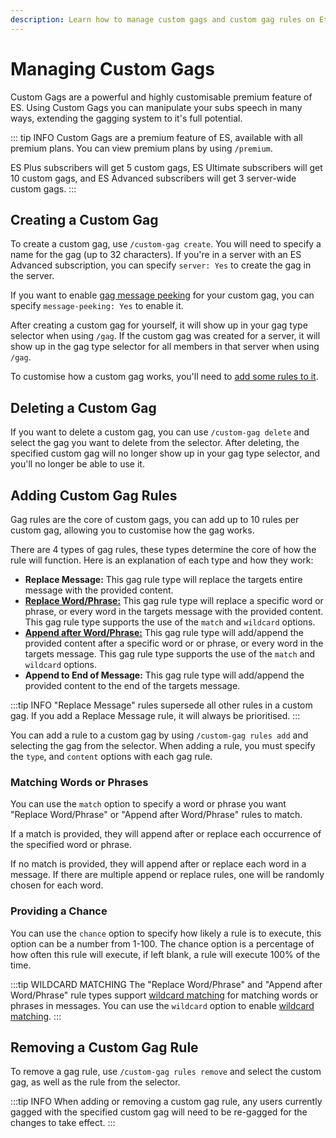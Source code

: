 ```yaml
---
description: Learn how to manage custom gags and custom gag rules on Eternal Slave. Part of the ES User Guide.
---
```


# Managing Custom Gags
Custom Gags are a powerful and highly customisable premium feature of ES.
Using Custom Gags you can manipulate your subs speech in many ways, extending the gagging system to it's full potential.

::: tip INFO
Custom Gags are a premium feature of ES, available with all premium plans. You can view premium plans by using `/premium`.

ES Plus subscribers will get 5 custom gags, ES Ultimate subscribers will get 10 custom gags, and ES Advanced subscribers will get 3 server-wide custom gags.
:::

## Creating a Custom Gag
To create a custom gag, use `/custom-gag create`. You will need to specify a name for the gag (up to 32 characters).
If you're in a server with an ES Advanced subscription, you can specify `server: Yes` to create the gag in the server.

If you want to enable [gag message peeking](/server/impairments#setting-the-peeking-mode) for your custom gag, you can specify `message-peeking: Yes` to enable it.

After creating a custom gag for yourself, it will show up in your gag type selector when using `/gag`.
If the custom gag was created for a server, it will show up in the gag type selector for all members in that server when using `/gag`.

To customise how a custom gag works, you'll need to [add some rules to it](#adding-custom-gag-rules).


## Deleting a Custom Gag
If you want to delete a custom gag, you can use `/custom-gag delete` and select the gag you want to delete from the selector.
After deleting, the specified custom gag will no longer show up in your gag type selector, and you'll no longer be able to use it.


## Adding Custom Gag Rules
Gag rules are the core of custom gags, you can add up to 10 rules per custom gag, allowing you to customise how the gag works.

There are 4 types of gag rules, these types determine the core of how the rule will function. Here is an explanation of each type and how they work:

- **Replace Message:** This gag rule type will replace the targets entire message with the provided content.
- [**Replace Word/Phrase:**](#matching-words-or-phrases) This gag rule type will replace a specific word or phrase, or every word in the targets message with the provided content.
This gag rule type supports the use of the `match` and `wildcard` options.
- [**Append after Word/Phrase:**](#matching-words-or-phrases) This gag rule type will add/append the provided content after a specific word or or phrase, or every word in the targets message.
This gag rule type supports the use of the `match` and `wildcard` options.
- **Append to End of Message:** This gag rule type will add/append the provided content to the end of the targets message.

:::tip INFO
"Replace Message" rules supersede all other rules in a custom gag. If you add a Replace Message rule, it will always be prioritised.
:::

You can add a rule to a custom gag by using `/custom-gag rules add` and selecting the gag from the selector.
When adding a rule, you must specify the `type`, and `content` options with each gag rule.

### Matching Words or Phrases
You can use the `match` option to specify a word or phrase you want "Replace Word/Phrase" or "Append after Word/Phrase" rules to match.

If a match is provided, they will append after or replace each occurrence of the specified word or phrase.

If no match is provided, they will append after or replace each word in a message.
If there are multiple append or replace rules, one will be randomly chosen for each word.

### Providing a Chance
You can use the `chance` option to specify how likely a rule is to execute, this option can be a number from 1-100.
The chance option is a percentage of how often this rule will execute, if left blank, a rule will execute 100% of the time.

:::tip WILDCARD MATCHING
The "Replace Word/Phrase" and "Append after Word/Phrase" rule types support
[wildcard matching](/misc/useful#wildcard-matching) for matching words or phrases in messages.
You can use the `wildcard` option to enable [wildcard matching](/misc/useful#wildcard-matching).
:::


## Removing a Custom Gag Rule
To remove a gag rule, use `/custom-gag rules remove` and select the custom gag, as well as the rule from the selector.

:::tip INFO
When adding or removing a custom gag rule, any users currently gagged with the specified custom gag will need to be re-gagged for the changes to take effect.
:::

